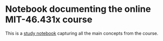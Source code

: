 # Notebook documenting the online MIT-46.431x course

This is a [study notebook](https://nbviewer.jupyter.org/github/jhmanchola/Learning-curve/blob/076713f055c9aca9650465bab3d0ae335226d3c0/Probability-MIT-6.431x/Probability%20MITx%206.431.ipynb) capturing all the main concepts from the course.
